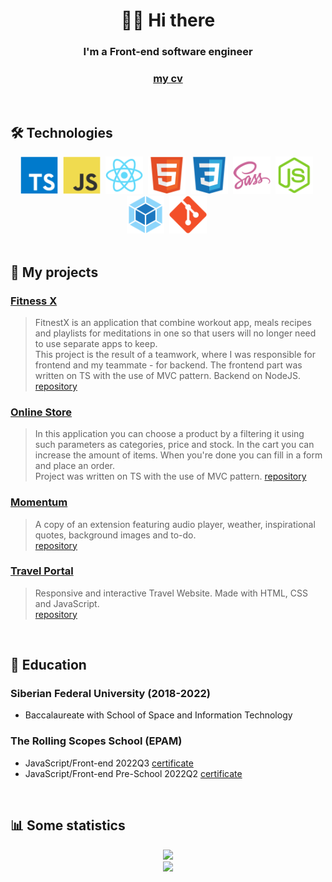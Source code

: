 <div align="center">
  
# 👋🏻 Hi there 
  
</div>

<div align="center">
  
### I'm a Front-end software engineer
### [my cv](https://fogarea.github.io/cv/)
  
</div>
<br>

## 🛠️ Technologies
<div align="center">
  <img src="https://github.com/devicons/devicon/blob/master/icons/typescript/typescript-original.svg" title="TypeScript" alt="TypeScript" width="60" height="60"/>&nbsp;
  <img src="https://github.com/devicons/devicon/blob/master/icons/javascript/javascript-original.svg" title="JavaScript" alt="JavaScript" width="60" height="60"/>&nbsp;
  <img src="https://github.com/devicons/devicon/blob/master/icons/react/react-original.svg" title="React" alt="TypeScript" width="60" height="60"/>&nbsp;
  <img src="https://github.com/devicons/devicon/blob/master/icons/html5/html5-original.svg" title="HTML5" alt="HTML" width="60" height="60"/>&nbsp;
  <img src="https://github.com/devicons/devicon/blob/master/icons/css3/css3-original.svg" title="CSS3" alt="CSS" width="60" height="60"/>&nbsp;
  <img src="https://github.com/devicons/devicon/blob/master/icons/sass/sass-original.svg" title="SASS" alt="SASS" width="60" height="60"/>&nbsp;
   <img src="https://github.com/devicons/devicon/blob/master/icons/nodejs/nodejs-original.svg" title="NODE" alt="NODE" width="60" height="60"/>&nbsp;
   <img src="https://github.com/devicons/devicon/blob/master/icons/webpack/webpack-original.svg" title="WEBPACK" alt="WEBPACK" width="60" height="60"/>&nbsp;
  <img src="https://github.com/devicons/devicon/blob/master/icons/git/git-original.svg" title="GIT" alt="GIT" width="60" height="60"/>&nbsp;
</div>


<br>

## 📒 My projects
### [Fitness X](https://github.com/Elijah-I/RS-clone)<br>

  > FitnestX is an application that combine workout app, meals recipes and playlists for meditations in one so that users will no longer need to use separate apps to keep. <br>
  > This project is the result of a teamwork, where I was responsible for frontend and my teammate - for backend.
  > The frontend part was written on TS with the use of MVC pattern. Backend on NodeJS.
  > [repository](https://github.com/Elijah-I/RS-clone)

### [Online Store](https://github.com/Elijah-I/online-shop)<br>

  > In this application you can choose a product by a filtering it using such parameters as categories, price and stock. In the cart you can increase the amount of items. When you're done you can fill in a form and place an order. <br>
  > Project was written on TS with the use of MVC pattern.
  > [repository](https://github.com/Elijah-I/online-shop)

### [Momentum](https://fogarea.github.io/momentum/)<br>

  > A copy of an extension featuring audio player, weather, inspirational quotes, background images and to-do. <br>
  > [repository](https://github.com/fogarea/momentum)

### [Travel Portal](https://fogarea.github.io/travel-portal/)
  > Responsive and interactive Travel Website. Made with HTML, CSS and JavaScript. <br>
  > [repository](https://github.com/fogarea/travel-portal)

<br>

## 🎒 Education
### Siberian Federal University (2018-2022)
  - Baccalaureate with School of Space and Information Technology

### The Rolling Scopes School (EPAM)
  - JavaScript/Front-end 2022Q3 [certificate](https://app.rs.school/certificate/d2bakb1g)
  - JavaScript/Front-end Pre-School 2022Q2 [certificate](https://app.rs.school/certificate/txu66z2z)

<br>

## 📊 Some statistics
<div align="center">
  <img src="https://www.codewars.com/users/fog_area/badges/large">
</div>
<div align="center">
  <img src="https://github-readme-streak-stats.herokuapp.com?user=fogarea&theme=github-light">
</div>
